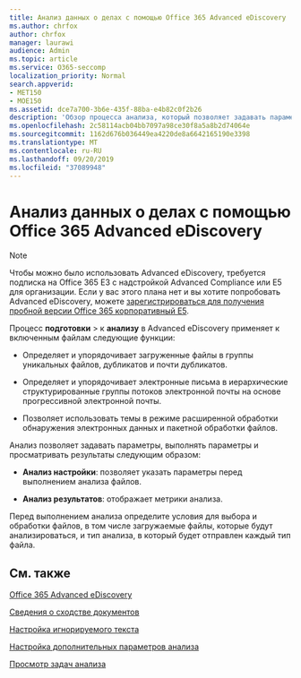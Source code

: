 ```yaml
---
title: Анализ данных о делах с помощью Office 365 Advanced eDiscovery
ms.author: chrfox
author: chrfox
manager: laurawi
audience: Admin
ms.topic: article
ms.service: O365-seccomp
localization_priority: Normal
search.appverid:
- MET150
- MOE150
ms.assetid: dce7a700-3b6e-435f-88ba-e4b82c0f2b26
description: 'Обзор процесса анализа, который позволяет задавать параметры, параметры запуска и просматривать результаты в Office 365 Advanced eDiscovery. '
ms.openlocfilehash: 2c58114acb04bb7097a98ce30f8a5a8b2d74064e
ms.sourcegitcommit: 1162d676b036449ea4220de8a6642165190e3398
ms.translationtype: MT
ms.contentlocale: ru-RU
ms.lasthandoff: 09/20/2019
ms.locfileid: "37089948"
---
```

# <a name="analyze-case-data-with-office-365-advanced-ediscovery"></a>Анализ данных о делах с помощью Office 365 Advanced eDiscovery

> [!NOTE]
> Чтобы можно было использовать Advanced eDiscovery, требуется подписка на Office 365 E3 с надстройкой Advanced Compliance или E5 для организации. Если у вас этого плана нет и вы хотите попробовать Advanced eDiscovery, можете [зарегистрироваться для получения пробной версии Office 365 корпоративный E5](https://go.microsoft.com/fwlink/p/?LinkID=698279). 
  
Процесс **подготовки** \> к **анализу** в Advanced eDiscovery применяет к включенным файлам следующие функции: 
  
- Определяет и упорядочивает загруженные файлы в группы уникальных файлов, дубликатов и почти дубликатов.
    
- Определяет и упорядочивает электронные письма в иерархические структурированные группы потоков электронной почты на основе прогрессивной электронной почты.
    
- Позволяет использовать темы в режиме расширенной обработки обнаружения электронных данных и пакетной обработки файлов.
    
 Анализ позволяет задавать параметры, выполнять параметры и просматривать результаты следующим образом: 
  
- **Анализ настройки**: позволяет указать параметры перед выполнением анализа файлов.
    
- **Анализ результатов**: отображает метрики анализа. 
    
Перед выполнением анализа определите условия для выбора и обработки файлов, в том числе загружаемые файлы, которые будут анализироваться, и тип анализа, в который будет отправлен каждый тип файла. 
  
## <a name="see-also"></a>См. также

[Office 365 Advanced eDiscovery](office-365-advanced-ediscovery.md)
  
[Сведения о сходстве документов](understand-document-similarity-in-advanced-ediscovery.md)
  
[Настройка игнорируемого текста](set-ignore-text-in-advanced-ediscovery.md)
  
[Настройка дополнительных параметров анализа](set-analyze-advanced-settings-in-advanced-ediscovery.md)
  
[Просмотр задач анализа](view-analyze-results-in-advanced-ediscovery.md)

